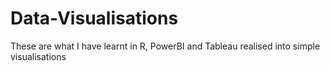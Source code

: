 # Data-Visualisations
These are what I have learnt in R, PowerBI and Tableau realised into simple visualisations
